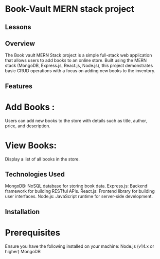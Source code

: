 # Book-Vault MERN stack project

## Lessons

## Overview
The Book vault MERN Stack project is a simple full-stack web application that allows users to add books to an online store. Built using the MERN stack (MongoDB, Express.js, React.js, Node.js), this project demonstrates basic CRUD operations with a focus on adding new books to the inventory.

## Features
# Add Books : 
Users can add new books to the store with details such as title, author, price, and description.
# View Books:
Display a list of all books in the store.
## Technologies Used
MongoDB: NoSQL database for storing book data.
Express.js: Backend framework for building RESTful APIs.
React.js: Frontend library for building user interfaces.
Node.js: JavaScript runtime for server-side development.
## Installation
# Prerequisites
Ensure you have the following installed on your machine:
Node.js (v14.x or higher)
MongoDB

